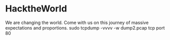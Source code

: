 # HacktheWorld
We are changing the world. Come with us on this journey of massive expectations and proportions.
sudo tcpdump -vvvv -w dump2.pcap tcp port 80 
